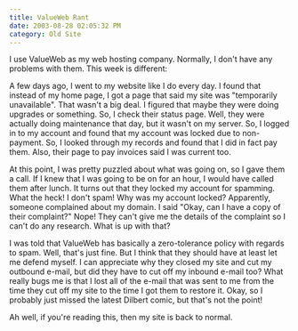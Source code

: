 ```yaml
---
title: ValueWeb Rant
date: 2003-08-28 02:05:32 PM
category: Old Site
---
```


I use ValueWeb as my web hosting company. Normally, I don't have any problems with them. This week is different:

A few days ago, I went to my website like I do every day. I found that instead of my home page, I got a page that said my site was "temporarily unavailable". That wasn't a big deal. I figured that maybe they were doing upgrades or something. So, I check their status page. Well, they were actually doing maintenance that day, but it wasn't on my server. So, I logged in to my account and found that my account was locked due to non-payment. So, I looked through my records and found that I did in fact pay them. Also, their page to pay invoices said I was current too.

At this point, I was pretty puzzled about what was going on, so I gave them a call. If I knew that I was going to be on for an hour, I would have called them after lunch. It turns out that they locked my account for spamming. What the heck! I don't spam! Why was my account locked? Apparently, someone complained about my domain. I said "Okay, can I have a copy of their complaint?" Nope! They can't give me the details of the complaint so I can't do any research. What is up with that?

I was told that ValueWeb has basically a zero-tolerance policy with regards to spam. Well, that's just fine. But I think that they should have at least let me defend myself. I can appreciate why they closed my site and cut my outbound e-mail, but did they have to cut off my inbound e-mail too? What really bugs me is that I lost all of the e-mail that was sent to me from the time they cut off my site to the time I got them to restore it. Okay, so I probably just missed the latest Dilbert comic, but that's not the point!

Ah well, if you're reading this, then my site is back to normal.